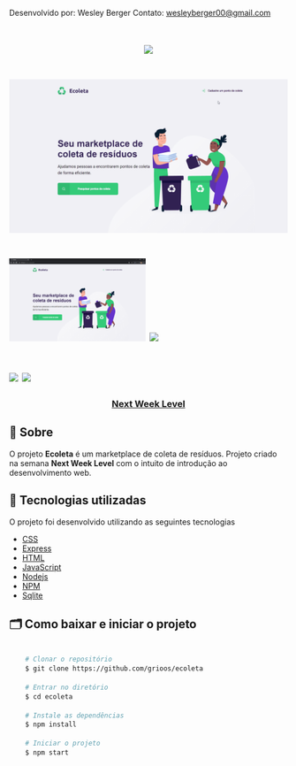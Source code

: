 Desenvolvido por: Wesley Berger 
Contato: wesleyberger00@gmail.com

<h1 align="center">
    <img src="public/assets/logo.svg">
</h1>

<h1 align="center">
    <img src="public/git/ecoleta.gif">
</h1>

<h1>
    <img src="public/git/indexpg.PNG"  width="49%" height"100%">
    <img src="public/github/create-pointpg.PNG"  width="49%" height"100%">
</h1>

<h1>
    <img src="public/github/modalpg.PNG" width="49%" height"100%">
    <img src="public/github/pontospg.PNG" width="49%" height"100%">
</h1>

<h3 align="center">
    <a href="https://nextlevelweek.com/inscricao/1?gclid=EAIaIQobChMIotuFiO_g6QIVBwiRCh0kcAbAEAAYASAAEgLgWPD_BwE">Next Week Level</a>
<h3 >

## 🔖 Sobre

O projeto **Ecoleta** é um marketplace de coleta de resíduos. Projeto criado na semana **Next Week Level** com o intuito de introdução ao desenvolvimento web.


## 🚀 Tecnologias utilizadas

O projeto foi desenvolvido utilizando as seguintes tecnologias

- [CSS](https://developer.mozilla.org/pt-BR/docs/Web/CSS)
- [Express](https://expressjs.com/pt-br/)
- [HTML](https://developer.mozilla.org/pt-BR/docs/Web/HTML)
- [JavaScript](https://www.javascript.com/)
- [Nodejs](https://nodejs.org/en/)
- [NPM](https://www.npmjs.com/)
- [Sqlite](https://www.sqlite.org/index.html)

## 🗂 Como baixar e iniciar o projeto

```bash

    # Clonar o repositório
    $ git clone https://github.com/grioos/ecoleta

    # Entrar no diretório
    $ cd ecoleta

    # Instale as dependências
    $ npm install
    
    # Iniciar o projeto
    $ npm start
